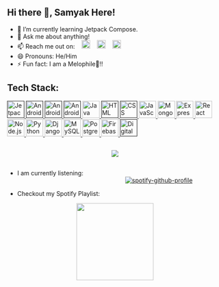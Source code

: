 
## Hi there 👋, Samyak Here!

<!--
**samyakj2307/samyakj2307** is a ✨ _special_ ✨ repository because its `README.md` (this file) appears on your GitHub profile.
-->

- 🌱 I’m currently learning Jetpack Compose.
- 💬 Ask me about anything!
- 📫 Reach me out on: &nbsp; &nbsp;[<img src="https://github.com/get-icon/geticon/raw/master/icons/google-gmail.svg" alt="Gmail" width="20px" height="20px">](mailto:jainsamyak2300@gmail.com)
  &nbsp; &nbsp;[<img src="https://github.com/get-icon/geticon/raw/master/icons/linkedin-icon.svg" alt="LinkedIn" width="20px" height="20px">](https://www.linkedin.com/in/samyakj2307/)
  &nbsp; &nbsp;[<img src="https://github.com/get-icon/geticon/raw/master/icons/instagram-icon.svg" alt="Instagram" width="20px" height="20px">](https://www.instagram.com/samyakj2307/)
- 😄 Pronouns: He/Him
- ⚡ Fun fact: I am a Melophile🎵!!

## Tech Stack:

<a href="" title="Jetpack Compose">
<img src="https://3.bp.blogspot.com/-VVp3WvJvl84/X0Vu6EjYqDI/AAAAAAAAPjU/ZOMKiUlgfg8ok8DY8Hc-ocOvGdB0z86AgCLcBGAsYHQ/s1600/jetpack%2Bcompose%2Bicon_RGB.png" alt="Jetpack Compose" width="40px" height="40px">
</a>
<a href="" title="Android">
<img src="https://github.com/get-icon/geticon/raw/master/icons/android-icon.svg" alt="Android" width="40px" height="40px">
</a>

<a href="" title="Android Studio">
<img src="https://developer.android.com/studio/images/studio-icon-preview.svg" alt="Android" width="40px" height="40px">
</a>

<a href="" title="Kotlin">
<img src="https://github.com/get-icon/geticon/raw/master/icons/kotlin.svg" alt="Android" width="40px" height="40px">
</a>
<a href="https://www.java.com/" title="Java">
<img src="https://github.com/get-icon/geticon/raw/master/icons/java.svg" alt="Java" width="40px" height="40px">
</a>
<a href="" title="HTML">
<img src="https://github.com/get-icon/geticon/raw/master/icons/html-5.svg" alt="HTML" width="40px" height="40px">
</a>
<a href="" title="CSS">
<img src="https://github.com/get-icon/geticon/raw/master/icons/css-3.svg" alt="CSS" width="40px" height="40px">
</a>
<a href="https://developer.mozilla.org/en-US/docs/Web/JavaScript" title="JavaScript">
<img src="https://github.com/get-icon/geticon/raw/master/icons/javascript.svg" alt="JavaScript" width="40px" height="40px">
</a>
<a href="https://www.mongodb.org/" title="MongoDB">
<img src="https://github.com/get-icon/geticon/raw/master/icons/mongodb-icon.svg" alt="MongoDB" width="40px" height="40px">
</a>
<a href="https://expressjs.com/" title="Express">
<img src="https://github.com/get-icon/geticon/raw/master/icons/express.svg" alt="Express" width="40px" height="40px">
</a>
<a href="https://reactjs.org/" title="React">
<img src="https://github.com/get-icon/geticon/raw/master/icons/react.svg" alt="React" width="40px" height="40px">
</a>
<a href="https://nodejs.org/" title="Node.js">
<img src="https://github.com/get-icon/geticon/raw/master/icons/nodejs-icon.svg" alt="Node.js" width="40px" height="40px">
</a>

<a href="https://www.python.org/" title="Python">
<img src="https://github.com/get-icon/geticon/raw/master/icons/python.svg" alt="Python" width="40px" height="40px">
</a>
<a href="https://www.djangoproject.com/" title="Django">
<img src="https://github.com/get-icon/geticon/raw/master/icons/django.svg" alt="Django" width="40px" height="40px">
</a>

<a href="https://dev.mysql.com/" title="MySQL">
<img src="https://github.com/get-icon/geticon/raw/master/icons/mysql.svg" alt="MySQL" width="40px" height="40px">
</a>
<a href="https://www.postgresql.org/" title="PostgreSQL">
<img src="https://github.com/get-icon/geticon/raw/master/icons/postgresql.svg" alt="PostgreSQL" width="40px" height="40px">
</a>
<a href="https://www.firebase.com/" title="Firebase">
<img src="https://github.com/get-icon/geticon/raw/master/icons/firebase.svg" alt="Firebase" width="40px" height="40px">
</a>

<a href="" title="Digital Ocean">
<img src="https://github.com/get-icon/geticon/raw/master/icons/digital-ocean.svg" alt="Digital Ocean" width="40px" height="40px">
</a>

##
###
<p  align="center" text-align="center">
<img src="https://github-readme-stats.vercel.app/api?username=samyakj2307&&show_icons=true&title_color=ffffff&icon_color=bb2acf&text_color=daf7dc&bg_color=151515">
</p>

##
- I am currently listening:</br>
  &emsp;&emsp;&emsp;&emsp;&emsp;&emsp;&emsp;&emsp;&emsp;&emsp;&emsp;&emsp;&emsp;&emsp;&emsp;&emsp;&emsp;&emsp;[![spotify-github-profile](https://spotify-github-profile.vercel.app/api/view?uid=4ndhz826rz40i0x3t1ze7xqcy&cover_image=true&theme=novatorem)](https://spotify-github-profile.vercel.app/api/view?uid=4ndhz826rz40i0x3t1ze7xqcy&redirect=true)

- Checkout my Spotify Playlist:
<p  align="center">
<a href="https://open.spotify.com/playlist/6dwwdSvXkyImjxCONSW8Lv"><img src="https://i.scdn.co/image/ab67706c0000bebb6ecd661d7bfc5a49aef192b6" width="180px" height="180px">
</a>
</p>

##
